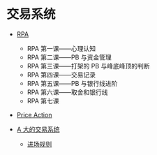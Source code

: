 # 交易系统


* [RPA](1RPA/RPA.md)
	* RPA 第一课——心理认知
	* RPA 第二课——PB 与资金管理   
	* RPA 第三课——打架的 PB 与峰底峰顶的判断
	* RPA 第四课——交易记录
	* RPA 第五课——PB 与银行线进阶
	* RPA 第六课——取舍和银行线
	* RPA 第七课

* [Price Action](2PA/PA.md)
* [A 大的交易系统](3Alpha/alpha.md)
	* [进场规则](3Alpha/1jinchangguize.md) 	
	
